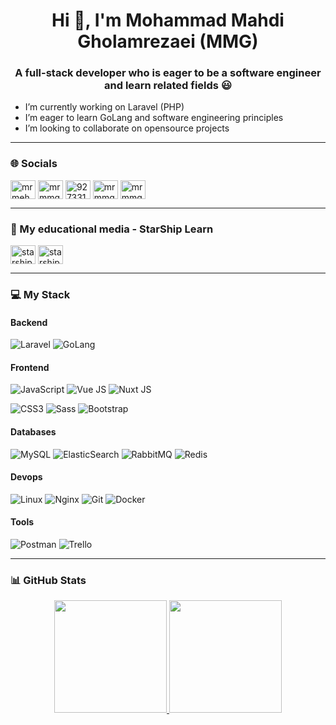 <h1 align="center">Hi 👋, I'm Mohammad Mahdi Gholamrezaei (MMG)</h1>
<h3 align="center">A full-stack developer who is eager to be a software engineer and learn related fields 😃</h3>

- I’m currently working on Laravel (PHP)
- I’m eager to learn GoLang and software engineering principles
- I’m looking to collaborate on opensource projects

---

### 🌐 Socials

<p align="left">
  <a href="https://twitter.com/mrmehdi_gh" target="blank"><img align="center" src="https://raw.githubusercontent.com/rahuldkjain/github-profile-readme-generator/master/src/images/icons/Social/twitter.svg" alt="mrmehdi_gh" height="30" width="40" title="Follow me on twitter" /></a>
  <a href="https://linkedin.com/in/mrmmg" target="blank"><img align="center" src="https://raw.githubusercontent.com/rahuldkjain/github-profile-readme-generator/master/src/images/icons/Social/linked-in-alt.svg" alt="mrmmg" height="30" width="40" title="Connect with me on LinkedIn" /></a>
  <a href="https://stackoverflow.com/users/9273310" target="blank"><img align="center" src="https://raw.githubusercontent.com/rahuldkjain/github-profile-readme-generator/master/src/images/icons/Social/stack-overflow.svg" alt="9273310" height="30" width="40" title="Visit My Stack Overflow Profile" /></a>
  <a href="https://www.youtube.com/c/mrmmg" target="blank"><img align="center" src="https://raw.githubusercontent.com/rahuldkjain/github-profile-readme-generator/master/src/images/icons/Social/youtube.svg" alt="mrmmg" height="30" width="40" title="Learn with me" /></a>
  <a href="https://www.leetcode.com/mrmmg" target="blank"><img align="center" src="https://raw.githubusercontent.com/rahuldkjain/github-profile-readme-generator/master/src/images/icons/Social/leet-code.svg" alt="mrmmg" height="30" width="40" title="Solve problems with me" /></a>
</p>

---

### 🚀 My educational media - StarShip Learn
<p align="left">
  <a href="https://www.youtube.com/@starshiplearn" target="blank"><img align="center" src="https://raw.githubusercontent.com/rahuldkjain/github-profile-readme-generator/master/src/images/icons/Social/youtube.svg" alt="starship learn youtube channel" height="30" width="40" title="Starship learn youtube channel page" /></a>
  <a href="https://www.youtube.com/@starshiplearn" target="blank"><img align="center" src="https://raw.githubusercontent.com/rahuldkjain/github-profile-readme-generator/master/src/images/icons/Social/github.svg" alt="starship learn github profile" height="30" width="40" title="Starship learn github profile" /></a>
</p>

---

### 💻 My Stack

#### Backend
![Laravel](https://img.shields.io/badge/Laravel-%23fb503b.svg?style=for-the-badge&logo=laravel&logoColor=white) ![GoLang](https://img.shields.io/badge/Go-%2300ADD8.svg?style=for-the-badge&logo=Go&logoColor=white)

#### Frontend
![JavaScript](https://img.shields.io/badge/javascript-%23F0DB4F.svg?style=for-the-badge&logo=javascript&logoColor=black) ![Vue JS](https://img.shields.io/badge/Vue-%2300C675?style=for-the-badge&logo=vue.js&logoColor=white)  ![Nuxt JS](https://img.shields.io/badge/Nuxt-%2300C675?style=for-the-badge&logo=nuxt.js&logoColor=white)

![CSS3](https://img.shields.io/badge/CSS3-%23264de4.svg?style=for-the-badge&logo=css3&logoColor=white) ![Sass](https://img.shields.io/badge/Sass-%23cc649c.svg?style=for-the-badge&logo=sass&logoColor=white) ![Bootstrap](https://img.shields.io/badge/Bootstrap-%237c13f6.svg?style=for-the-badge&logo=bootstrap&logoColor=white)

#### Databases
![MySQL](https://img.shields.io/badge/mysql-%232b5d80.svg?style=for-the-badge&logo=mysql&logoColor=white) ![ElasticSearch](https://img.shields.io/badge/ElasticSearch-%230cb8c5.svg?style=for-the-badge&logo=elasticsearch&logoColor=white) ![RabbitMQ](https://img.shields.io/badge/RabbitMQ-%23f26a11.svg?style=for-the-badge&logo=rabbitmq&logoColor=white) ![Redis](https://img.shields.io/badge/Redis-%23D82C20.svg?style=for-the-badge&logo=redis&logoColor=white)

#### Devops
![Linux](https://img.shields.io/badge/Linux-black.svg?style=for-the-badge&logo=linux&logoColor=white) ![Nginx](https://img.shields.io/badge/Nginx-%23009900.svg?style=for-the-badge&logo=nginx&logoColor=white) ![Git](https://img.shields.io/badge/Git-%23ef391a.svg?style=for-the-badge&logo=Git&logoColor=white) ![Docker](https://img.shields.io/badge/docker-%230db7ed.svg?style=for-the-badge&logo=docker&logoColor=white)

#### Tools
![Postman](https://img.shields.io/badge/Postman-FF6C37?style=for-the-badge&logo=postman&logoColor=white) ![Trello](https://img.shields.io/badge/Trello-%23026AA7.svg?style=for-the-badge&logo=Trello&logoColor=white)

---

### 📊 GitHub Stats

<p align="center">
<a href="https://github.com/mrmmg">
  <img height="180em" src="https://github-readme-stats.vercel.app/api/top-langs?username=mrmmg&layout=compact&langs_count=8&theme=algolia"/>
  <img height="180em" src="https://github-readme-stats.vercel.app/api?username=mrmmg&show_icons=true&theme=algolia&include_all_commits=true&count_private=true"/>
</a>
</p>
